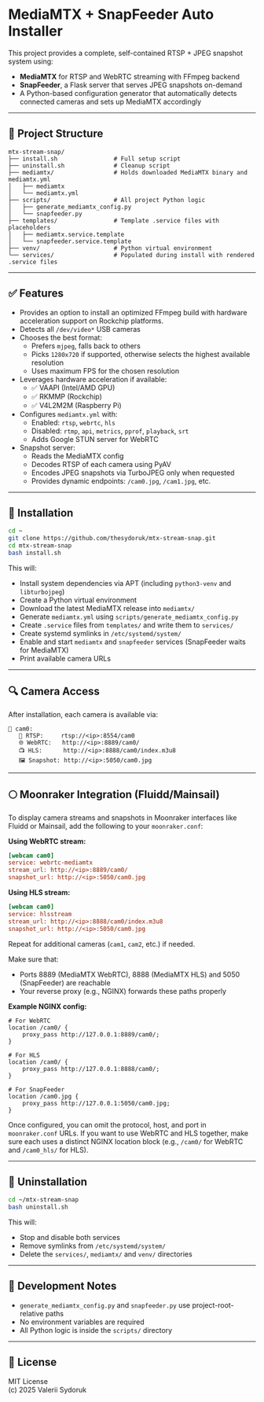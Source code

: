 # MediaMTX + SnapFeeder Auto Installer

This project provides a complete, self-contained RTSP + JPEG snapshot system using:

- **MediaMTX** for RTSP and WebRTC streaming with FFmpeg backend
- **SnapFeeder**, a Flask server that serves JPEG snapshots on-demand
- A Python-based configuration generator that automatically detects connected cameras and sets up MediaMTX accordingly

---

## 📁 Project Structure

```
mtx-stream-snap/
├── install.sh                # Full setup script
├── uninstall.sh              # Cleanup script
├── mediamtx/                 # Holds downloaded MediaMTX binary and mediamtx.yml
│   ├── mediamtx
│   └── mediamtx.yml
├── scripts/                  # All project Python logic
│   ├── generate_mediamtx_config.py
│   └── snapfeeder.py
├── templates/                # Template .service files with placeholders
│   ├── mediamtx.service.template
│   └── snapfeeder.service.template
├── venv/                     # Python virtual environment
└── services/                 # Populated during install with rendered .service files
```

---

## ✅ Features

- Provides an option to install an optimized FFmpeg build with hardware acceleration support on Rockchip platforms.
- Detects all `/dev/video*` USB cameras
- Chooses the best format:
  - Prefers `mjpeg`, falls back to others
  - Picks `1280x720` if supported, otherwise selects the highest available resolution
  - Uses maximum FPS for the chosen resolution
- Leverages hardware acceleration if available:
  - ✅ VAAPI (Intel/AMD GPU)
  - ✅ RKMMP (Rockchip)
  - ✅ V4L2M2M (Raspberry Pi)
- Configures `mediamtx.yml` with:
  - Enabled: `rtsp`, `webrtc`, `hls`
  - Disabled: `rtmp`, `api`, `metrics`, `pprof`, `playback`, `srt`
  - Adds Google STUN server for WebRTC
- Snapshot server:
  - Reads the MediaMTX config
  - Decodes RTSP of each camera using PyAV
  - Encodes JPEG snapshots via TurboJPEG only when requested
  - Provides dynamic endpoints: `/cam0.jpg`, `/cam1.jpg`, etc.

---

## 🚀 Installation

```bash
cd ~
git clone https://github.com/thesydoruk/mtx-stream-snap.git
cd mtx-stream-snap
bash install.sh
```

This will:

- Install system dependencies via APT (including `python3-venv` and `libturbojpeg`)
- Create a Python virtual environment
- Download the latest MediaMTX release into `mediamtx/`
- Generate `mediamtx.yml` using `scripts/generate_mediamtx_config.py`
- Create `.service` files from `templates/` and write them to `services/`
- Create systemd symlinks in `/etc/systemd/system/`
- Enable and start `mediamtx` and `snapfeeder` services (SnapFeeder waits for MediaMTX)
- Print available camera URLs

---

## 🔍 Camera Access

After installation, each camera is available via:

```
🎥 cam0:
   📡 RTSP:     rtsp://<ip>:8554/cam0
   🌐 WebRTC:   http://<ip>:8889/cam0/
   📺 HLS:      http://<ip>:8888/cam0/index.m3u8
   🖼️ Snapshot: http://<ip>:5050/cam0.jpg
```

---

## 🌕 Moonraker Integration (Fluidd/Mainsail)

To display camera streams and snapshots in Moonraker interfaces like Fluidd or Mainsail, add the following to your `moonraker.conf`:

**Using WebRTC stream:**
```ini
[webcam cam0]
service: webrtc-mediamtx
stream_url: http://<ip>:8889/cam0/
snapshot_url: http://<ip>:5050/cam0.jpg
```

**Using HLS stream:**
```ini
[webcam cam0]
service: hlsstream
stream_url: http://<ip>:8888/cam0/index.m3u8
snapshot_url: http://<ip>:5050/cam0.jpg
```

Repeat for additional cameras (`cam1`, `cam2`, etc.) if needed.

Make sure that:
- Ports 8889 (MediaMTX WebRTC), 8888 (MediaMTX HLS) and 5050 (SnapFeeder) are reachable
- Your reverse proxy (e.g., NGINX) forwards these paths properly

**Example NGINX config:**

```nginx
# For WebRTC
location /cam0/ {
    proxy_pass http://127.0.0.1:8889/cam0/;
}

# For HLS
location /cam0/ {
    proxy_pass http://127.0.0.1:8888/cam0/;
}

# For SnapFeeder
location /cam0.jpg {
    proxy_pass http://127.0.0.1:5050/cam0.jpg;
}
```

Once configured, you can omit the protocol, host, and port in `moonraker.conf` URLs.
If you want to use WebRTC and HLS together, make sure each uses a distinct NGINX location block (e.g., `/cam0/` for WebRTC and `/cam0_hls/` for HLS).

---

## 🧹 Uninstallation

```bash
cd ~/mtx-stream-snap
bash uninstall.sh
```

This will:

- Stop and disable both services
- Remove symlinks from `/etc/systemd/system/`
- Delete the `services/`, `mediamtx/` and `venv/` directories

---

## 🔧 Development Notes

- `generate_mediamtx_config.py` and `snapfeeder.py` use project-root-relative paths
- No environment variables are required
- All Python logic is inside the `scripts/` directory

---

## 📜 License

MIT License  
(c) 2025 Valerii Sydoruk
